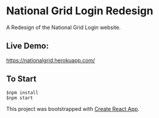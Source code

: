 
# National Grid Login Redesign
A Redesign of the National Grid Login website.

## Live Demo:
   https://nationalgrid.herokuapp.com/

## To Start
```
$npm install
$npm start
```

This project was bootstrapped with [Create React App](https://github.com/facebook/create-react-app).



